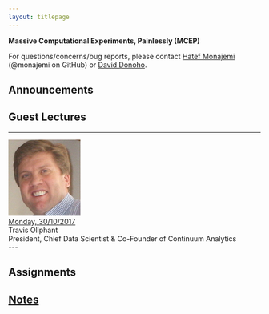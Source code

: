 ```yaml
---
layout: titlepage
---
```


**Massive Computational Experiments, Painlessly (MCEP)**

For questions/concerns/bug reports, please contact [Hatef Monajemi](http://web.stanford.edu/~monajemi/) (@monajemi on GitHub) or [David Donoho](https://profiles.stanford.edu/david-donoho).


## [](#announcements)Announcements

## [](#guest_lectures) Guest Lectures


---
<div class="speaker-wrap">
    <div class="speakerphoto">
    <img src="assets/img/travis_oliphant.jpg">
    </div>
    <div class="card">
        <a class="talkdate" href="./travis_lecture"> Monday, 30/10/2017</a> <br>
        <span class="speaker">Travis Oliphant</span> <br>
        <span class="speakerposition">President, Chief Data Scientist & Co-Founder of Continuum Analytics</span>
    </div>
</div>
---


## [](#hw)Assignments

## [Notes](notes)




